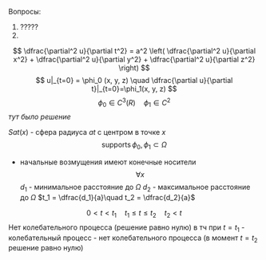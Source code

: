 Вопросы:
1. ?????
2. 

$$
\dfrac{\partial^2 u}{\partial t^2} = a^2 \left( \dfrac{\partial^2 u}{\partial x^2} + \dfrac{\partial^2 u}{\partial y^2} + \dfrac{\partial^2 u}{\partial z^2} \right)
$$
$$
u|_{t=0} = \phi_0 (x, y, z) \quad \dfrac{\partial u}{\partial t}|_{t=0}=\phi_1(x, y, z)
$$
$$
\phi_0 \in C^3(R) \quad \phi_1 \in  C^2
$$
*тут было решение*

$Sat(x)$ - сфера радиуса $at$ с центром в точке $x$
$$
\operatorname{supports} \phi_0, \phi_1 \subset \Omega
$$
- начальные возмущения имеют конечные носители
$$
\forall x
$$
$d_1$ - минимальное расстояние до $\Omega$
$d_2$ - максимальное расстояние до $\Omega$
$t_1 = \dfrac{d_1}{a}\quad t_2 = \dfrac{d_2}{a}$

$$
0 < t < t_1 \quad t_1 \le t \le t_2 \quad t_2 < t
$$
Нет колебательного процесса (решение равно нулю) в тч при $t=t_1$ - колебательный процесс - нет колебательного процесса (в момент $t=t_2$ решение равно нулю)




